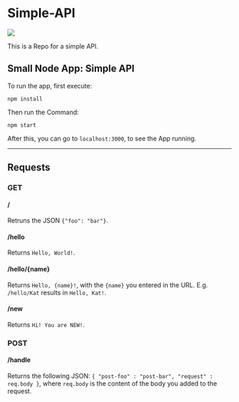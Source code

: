 # Simple-API

[![](<https://img.shields.io/badge/Dataverse DOI-10.18419/darus--2988-blue>)](https://www.doi.org/10.18419/darus-2988)

This is a Repo for a simple API. 

## Small Node App: Simple API

To run the app, first execute:
```
npm install
```

Then run the Command:
```
npm start
```

After this, you can go to `localhost:3000`, to see the App running.

---

## Requests

### GET

#### <b>/</b>
Retruns the JSON `{"foo": "bar"}`.

#### <b>/hello</b>
Returns `Hello, World!`.

#### <b>/hello/{name}</b>
Returns `Hello, {name}!`, with the `{name}` you entered in the URL. 
E.g. `/hello/Kat` results in `Hello, Kat!`.

#### <b>/new</b>
Returns `Hi! You are NEW!`.

### POST

#### <b>/handle</b>
Returns the following JSON: `{ "post-foo" : "post-bar", "request" : req.body }`, where `req.body` is the content of the body you added to the request.
